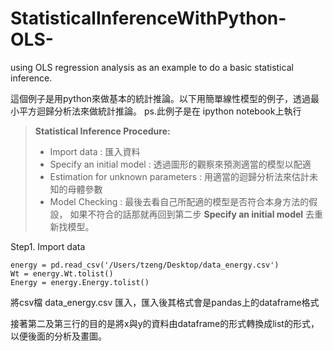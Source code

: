 StatisticalInferenceWithPython-OLS-
===================================

using OLS regression analysis as an example to do a basic statistical inference.

這個例子是用python來做基本的統計推論。以下用簡單線性模型的例子，透過最小平方迴歸分析法來做統計推論。
ps.此例子是在 ipython notebook上執行

> **Statistical Inference Procedure:**
> - Import data : 匯入資料
> - Specify an initial model : 透過圖形的觀察來預測適當的模型以配適
> - Estimation for unknown parameters : 用適當的迴歸分析法來估計未知的母體參數
> - Model Checking : 最後去看自己所配適的模型是否符合本身方法的假設，
如果不符合的話那就再回到第二步 **Specify an initial model** 去重新找模型。

Step1. Import data
```
energy = pd.read_csv('/Users/tzeng/Desktop/data_energy.csv')
Wt = energy.Wt.tolist()
Energy = energy.Energy.tolist()
```
將csv檔 data_energy.csv 匯入，匯入後其格式會是pandas上的dataframe格式

接著第二及第三行的目的是將x與y的資料由dataframe的形式轉換成list的形式，以便後面的分析及畫圖。



